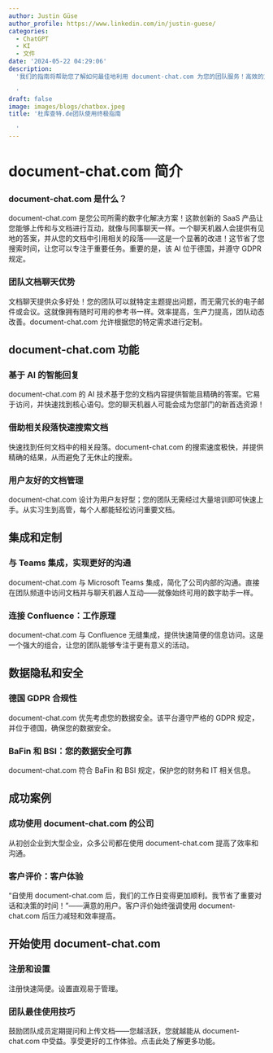 ```yaml
---
author: Justin Güse
author_profile: https://www.linkedin.com/in/justin-guese/
categories:
  - ChatGPT
  - KI
  - 文件
date: '2024-05-22 04:29:06'
description:
  '我们的指南将帮助您了解如何最佳地利用 document-chat.com 为您的团队服务！高效的文件管理、聊天机器人集成和个性化定制，尽在其中。

  '
draft: false
image: images/blogs/chatbox.jpeg
title: '杜库查特.de团队使用终极指南

  '
---
```


# document-chat.com 简介

### document-chat.com 是什么？

document-chat.com 是您公司所需的数字化解决方案！这款创新的 SaaS 产品让您能够上传和与文档进行互动，就像与同事聊天一样。一个聊天机器人会提供有见地的答案，并从您的文档中引用相关的段落——这是一个显著的改进！这节省了您搜索时间，让您可以专注于重要任务。重要的是，该 AI 位于德国，并遵守 GDPR 规定。

### 团队文档聊天优势

文档聊天提供众多好处！您的团队可以就特定主题提出问题，而无需冗长的电子邮件或会议。这就像拥有随时可用的参考书一样。效率提高，生产力提高，团队动态改善。document-chat.com 允许根据您的特定需求进行定制。

## document-chat.com 功能

### 基于 AI 的智能回复

document-chat.com 的 AI 技术基于您的文档内容提供智能且精确的答案。它易于访问，并快速找到核心语句。您的聊天机器人可能会成为您部门的新首选资源！

### 借助相关段落快速搜索文档

快速找到任何文档中的相关段落。document-chat.com 的搜索速度极快，并提供精确的结果，从而避免了无休止的搜索。

### 用户友好的文档管理

document-chat.com 设计为用户友好型；您的团队无需经过大量培训即可快速上手。从实习生到高管，每个人都能轻松访问重要文档。

## 集成和定制

### 与 Teams 集成，实现更好的沟通

document-chat.com 与 Microsoft Teams 集成，简化了公司内部的沟通。直接在团队频道中访问文档并与聊天机器人互动——就像始终可用的数字助手一样。

### 连接 Confluence：工作原理

document-chat.com 与 Confluence 无缝集成，提供快速简便的信息访问。这是一个强大的组合，让您的团队能够专注于更有意义的活动。

## 数据隐私和安全

### 德国 GDPR 合规性

document-chat.com 优先考虑您的数据安全。该平台遵守严格的 GDPR 规定，并位于德国，确保您的数据安全。

### BaFin 和 BSI：您的数据安全可靠

document-chat.com 符合 BaFin 和 BSI 规定，保护您的财务和 IT 相关信息。

## 成功案例

### 成功使用 document-chat.com 的公司

从初创企业到大型企业，众多公司都在使用 document-chat.com 提高了效率和沟通。

### 客户评价：客户体验

“自使用 document-chat.com 后，我们的工作日变得更加顺利。我节省了重要对话和决策的时间！”——满意的用户。客户评价始终强调使用 document-chat.com 后压力减轻和效率提高。

## 开始使用 document-chat.com

### 注册和设置

注册快速简便。设置直观易于管理。

### 团队最佳使用技巧

鼓励团队成员定期提问和上传文档——您越活跃，您就越能从 document-chat.com 中受益。享受更好的工作体验。点击此处了解更多功能。

